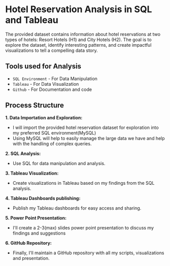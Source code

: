 # Hotel Reservation Analysis in SQL and Tableau

The provided dataset contains information about hotel reservations at two types of hotels: Resort Hotels (H1) and City Hotels (H2).
The goal is to explore the dataset, identify interesting patterns, and create impactful visualizations to tell a compelling data story.

## Tools used for Analysis
* `SQL Environment` - For Data Manipulation
* `Tableau` - For Data Visualization
* `Github` - For Documentation and code

## Process Structure
**1. Data Importation and Exploration:**
- I will import the provided hotel reservation dataset for exploration into my preferred SQL environment(MySQL)
- Using MySQL will help to easily manage the large data we have and help with the handling of complex queries.

**2. SQL Analysis:**
- Use SQL for data manipulation and analysis.

**3. Tableau Visualization:**
- Create visualizations in Tableau based on my findings from the SQL analysis.

**4. Tableau Dashboards publishing:**
- Publish my Tableau dashboards for easy access and sharing.

**5. Power Point Presentation:**
- I'll create a 2-3(max) slides power point presentation to discuss my findings and suggestions

**6. GitHub Repository:**
- Finally, I'll maintain a GitHub repository with all my scripts, visualizations and presentation.
